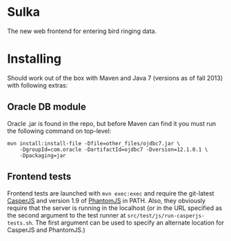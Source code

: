 Sulka
=====

The new web frontend for entering bird ringing data.

Installing
==========
Should work out of the box with Maven and Java 7 (versions as of fall 2013) with following extras:

Oracle DB module
----------------
Oracle .jar is found in the repo, but before Maven can find it you must run the following command on top-level:

    mvn install:install-file -Dfile=other_files/ojdbc7.jar \
    	-DgroupId=com.oracle -DartifactId=ojdbc7 -Dversion=12.1.0.1 \
    	-Dpackaging=jar

Frontend tests
--------------
Frontend tests are launched with ```mvn exec:exec``` and require the git-latest [CasperJS](http://casperjs.org/) and 
version 1.9 of [PhantomJS](http://phantomjs.org/) in PATH. Also, they obviously require that the server is running in
the localhost (or in the URL specified as the second argument to the test runner at
```src/test/js/run-casperjs-tests.sh```. The first argument can be used to specify an alternate location for CasperJS 
and PhantomJS.)

